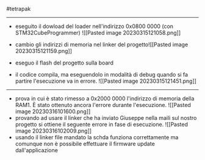 #tetrapak 
***

- eseguito il dowload del loader nell'indirizzo 0x0800 0000 (con STM32CubeProgrammer)
![[Pasted image 20230315121058.png]]

- cambio gli indirizzi di memoria nel linker del progetto![[Pasted image 20230315121159.png]]
- eseguo il flash del progetto sulla board
- il codice compila, ma eseguendolo in modalità di debug quando si fa partire l'esecuzione va in errore.
![[Pasted image 20230315121451.png]]


***
- prova in cui è stato rimesso a 0x2000 0000 l'indirizzo di memoria della RAM1. È stato ottenuto ancora l'errore durante l'esecuzione.
![[Pasted image 20230316101600.png]]
- provando ad usare il linker che ha inviato Giuseppe nella maili sul nostro progetto si ottiene il seguente errore in fase di esecuzione.
![[Pasted image 20230316102009.png]]
- usando il linker file mandato la schda funziona correttamente ma comunque non è possibile effettuare il firmware update dall'applicazione